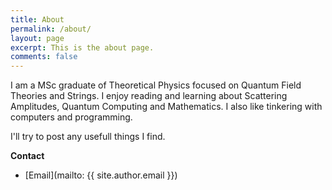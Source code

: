 ```yaml
---
title: About
permalink: /about/
layout: page
excerpt: This is the about page.
comments: false
---
```


I am a MSc graduate of Theoretical Physics focused on Quantum Field Theories and Strings. I enjoy reading and learning about Scattering Amplitudes, Quantum Computing and Mathematics. I also like tinkering with computers and programming.

I'll try to post any usefull things I find.

**Contact**

- [Email](mailto: {{ site.author.email }})